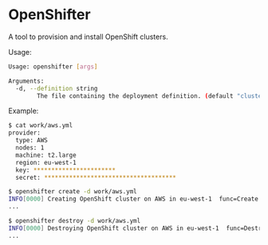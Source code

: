 # OpenShifter

A tool to provision and install OpenShift clusters.

Usage:

```bash
Usage: openshifter [args]

Arguments:
  -d, --definition string
        The file containing the deployment definition. (default "cluster.yml")
```

Example:

```bash
$ cat work/aws.yml
provider:
  type: AWS
  nodes: 1
  machine: t2.large
  region: eu-west-1
  key: ***********************
  secret: *************************************

$ openshifter create -d work/aws.yml
INFO[0000] Creating OpenShift cluster on AWS in eu-west-1  func=Create
...

$ openshifter destroy -d work/aws.yml
INFO[0000] Destroying OpenShift cluster on AWS in eu-west-1  func=Destroy
...
```
